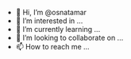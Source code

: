 - 👋 Hi, I’m @osnatamar
- 👀 I’m interested in ...
- 🌱 I’m currently learning ...
- 💞️ I’m looking to collaborate on ...
- 📫 How to reach me ...

<!---
osnatamar/osnatamar is a ✨ special ✨ repository because its `README.md` (this file) appears on your GitHub profile.
You can click the Preview link to take a look at your changes.
--->
